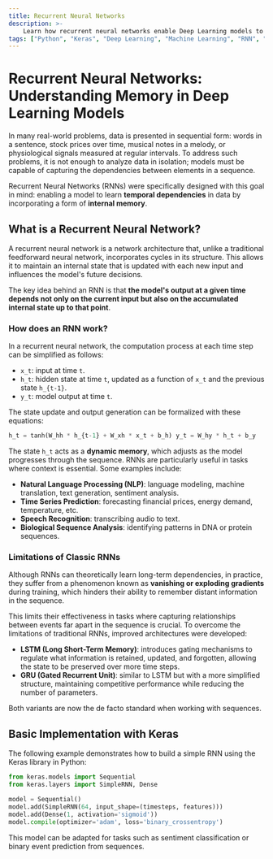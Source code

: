 ```yaml
---
title: Recurrent Neural Networks
description: >-
    Learn how recurrent neural networks enable Deep Learning models to work with sequential data. Discover how they work, their applications in language, time series, and speech recognition, and why they are essential for understanding memory in artificial intelligence.
tags: ["Python", "Keras", "Deep Learning", "Machine Learning", "RNN", "LSTM", "GRU"]
---
```



# Recurrent Neural Networks: Understanding Memory in Deep Learning Models

In many real-world problems, data is presented in sequential form: words in a sentence, stock prices over time, musical notes in a melody, or physiological signals measured at regular intervals. To address such problems, it is not enough to analyze data in isolation; models must be capable of capturing the dependencies between elements in a sequence.

Recurrent Neural Networks (RNNs) were specifically designed with this goal in mind: enabling a model to learn **temporal dependencies** in data by incorporating a form of **internal memory**.

## What is a Recurrent Neural Network?

A recurrent neural network is a network architecture that, unlike a traditional feedforward neural network, incorporates cycles in its structure. This allows it to maintain an internal state that is updated with each new input and influences the model's future decisions.

The key idea behind an RNN is that **the model's output at a given time depends not only on the current input but also on the accumulated internal state up to that point**.

### How does an RNN work?

In a recurrent neural network, the computation process at each time step can be simplified as follows:

- `x_t`: input at time `t`.
- `h_t`: hidden state at time `t`, updated as a function of `x_t` and the previous state `h_{t-1}`.
- `y_t`: model output at time `t`.

The state update and output generation can be formalized with these equations:

```python
h_t = tanh(W_hh * h_{t-1} + W_xh * x_t + b_h) y_t = W_hy * h_t + b_y
```

The state `h_t` acts as a **dynamic memory**, which adjusts as the model progresses through the sequence. RNNs are particularly useful in tasks where context is essential. Some examples include:

- **Natural Language Processing (NLP)**: language modeling, machine translation, text generation, sentiment analysis.
- **Time Series Prediction**: forecasting financial prices, energy demand, temperature, etc.
- **Speech Recognition**: transcribing audio to text.
- **Biological Sequence Analysis**: identifying patterns in DNA or protein sequences.

### Limitations of Classic RNNs

Although RNNs can theoretically learn long-term dependencies, in practice, they suffer from a phenomenon known as **vanishing or exploding gradients** during training, which hinders their ability to remember distant information in the sequence.

This limits their effectiveness in tasks where capturing relationships between events far apart in the sequence is crucial. To overcome the limitations of traditional RNNs, improved architectures were developed:

- **LSTM (Long Short-Term Memory)**: introduces gating mechanisms to regulate what information is retained, updated, and forgotten, allowing the state to be preserved over more time steps.
- **GRU (Gated Recurrent Unit)**: similar to LSTM but with a more simplified structure, maintaining competitive performance while reducing the number of parameters.

Both variants are now the de facto standard when working with sequences.

## Basic Implementation with Keras

The following example demonstrates how to build a simple RNN using the Keras library in Python:

```python
from keras.models import Sequential
from keras.layers import SimpleRNN, Dense

model = Sequential()
model.add(SimpleRNN(64, input_shape=(timesteps, features)))
model.add(Dense(1, activation='sigmoid'))
model.compile(optimizer='adam', loss='binary_crossentropy')
```

This model can be adapted for tasks such as sentiment classification or binary event prediction from sequences.
